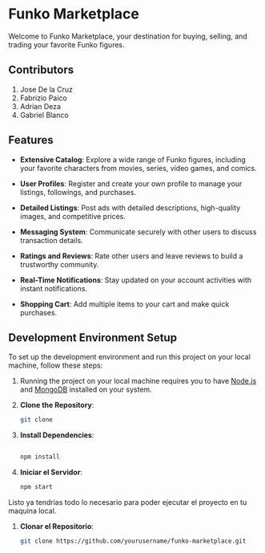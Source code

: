 # Funko Marketplace

Welcome to Funko Marketplace, your destination for buying, selling, and trading your favorite Funko figures.

## Contributors

1. Jose De la Cruz
2. Fabrizio Paico
3. Adrian Deza
4. Gabriel Blanco

## Features

- **Extensive Catalog**: Explore a wide range of Funko figures, including your favorite characters from movies, series, video games, and comics.

- **User Profiles**: Register and create your own profile to manage your listings, followings, and purchases.

- **Detailed Listings**: Post ads with detailed descriptions, high-quality images, and competitive prices.

- **Messaging System**: Communicate securely with other users to discuss transaction details.

- **Ratings and Reviews**: Rate other users and leave reviews to build a trustworthy community.

- **Real-Time Notifications**: Stay updated on your account activities with instant notifications.

- **Shopping Cart**: Add multiple items to your cart and make quick purchases.

## Development Environment Setup

To set up the development environment and run this project on your local machine, follow these steps:

1. Running the project on your local machine requires you to have [Node.js](https://nodejs.org/en/) and [MongoDB](https://www.mongodb.com/try/download/community) installed on your system.

2. **Clone the Repository**:

   ```bash
   git clone

3. **Install Dependencies**:

   ```bash

   npm install
   ```

4. **Iniciar el Servidor**:

   ```bash
   npm start
   ```

Listo ya tendrias todo lo necesario para poder ejecutar el proyecto en tu maquina local.

1. **Clonar el Repositorio**:

   ```bash
   git clone https://github.com/yourusername/funko-marketplace.git
